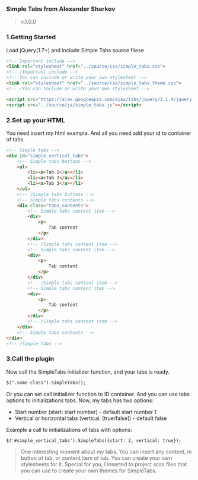 ### Simple Tabs from Alexander Sharkov ###
>v.1.0.0

### 1.Getting Started
Load jQuery(1.7+) and include Simple Tabs source filese

```html
<!-- Important include -->
<link rel="stylesheet" href="../source/css/simple_tabs.css">
<!-- /Important include -->
<!-- You can include or write your own stylesheet -->
<link rel="stylesheet" href="../source/css/simple_tabs_theme.css">
<!-- /You can include or write your own stylesheet -->

<script src="https://ajax.googleapis.com/ajax/libs/jquery/2.1.4/jquery.min.js"></script>
<script src="../source/js/simple_tabs.js"></script>
```

### 2.Set up your HTML
You need insert my html example. And all you need add your id to container of tabs.

```html
<!-- Simple tabs -->
<div id="simple_vertical_tabs">
    <!-- Simple tabs buttons -->
    <ul>
        <li><a>Tab 1</a></li>
        <li><a>Tab 2</a></li>
        <li><a>Tab 3</a></li>
    </ul>   
    <!-- /Simple tabs buttons -->
    <!-- Simple tabs contents -->
    <div class="tabs_contents">
        <!-- Simple tabs content item -->
        <div>
            <p>
                Tab content
            </p>
        </div>
        <!-- /Simple tabs content item -->
        <!-- Simple tabs content item -->
        <div>
            <p>
                Tab content
            </p>
        </div>
        <!-- /Simple tabs content item -->
        <!-- Simple tabs content item -->
        <div>
            <p>
                Tab content
            </p>
        </div>
        <!-- /Simple tabs content item -->
    </div>
    <!-- Simple tabs contents -->
</div>
<!-- /Simple tabs -->
```

### 3.Call the plugin
Now call the SimpleTabs initializer function, and your tabs is ready.

```html
$(".some-class").SimpleTabs();
```

Or you can set call initializer function to ID container. And you can use tabs options to initializations tabs.
Now, my tabs has two options:
* Start number (start: start number) - default start number 1
* Vertical or horizontal tabs (vertical: [true/false]) - default false

Example a call to initializations of tabs with options:
```html
$('#simple_vertical_tabs').SimpleTabs({start: 2, vertical: true});
```

> One interesting moment about my tabs. You can insert any content, in button of tab, or content item of tab. You can create your own stylesheets for it. Special for you, I inserted to project scss files that you can use to create your own themes for SimpleTabs. 